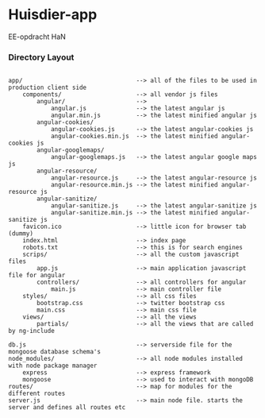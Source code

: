 Huisdier-app
============

EE-opdracht HaN

### Directory Layout
<pre><code>
app/                				--> all of the files to be used in production client side
  	components/       				--> all vendor js files
    	angular/        			--> 
    		angular.js 				--> the latest angular js
    		angular.min.js 	    	--> the latest minified angular js
    	angular-cookies/
    		angular-cookies.js 		--> the latest angular-cookies js
    		angular-cookies.min.js  --> the latest minified angular-cookies js
    	angular-googlemaps/
    		angular-googlemaps.js  	--> the latest angular google maps js
    	angular-resource/
    		angular-resource.js 	--> the latest angular-resource js
    		angular-resource.min.js --> the latest minified angular-resource js
    	angular-sanitize/
    		angular-sanitize.js     --> the latest angular-sanitize js
    		angular-sanitize.min.js --> the latest minified angular-sanitize js
	favicon.ico 					--> little icon for browser tab (dummy)	
	index.html 						--> index page
	robots.txt    					--> this is for search engines 
	scrips/ 						--> all the custom javascript files
		app.js 						--> main application javascript file for angular
		controllers/            	--> all controllers for angular
			main.js 				--> main controller file
	styles/							--> all css files
		bootstrap.css 				--> twitter bootstrap css
		main.css 					--> main css file
	views/							--> all the views
		partials/ 					--> all the views that are called by ng-include

db.js 								--> serverside file for the mongoose database schema's
node_modules/						--> all node modules installed with node package manager
	express							--> express framework
	mongoose						--> used to interact with mongoDB
routes/						        --> map for modules for the different routes
server.js 							--> main node file. starts the server and defines all routes etc
</pre></code>
